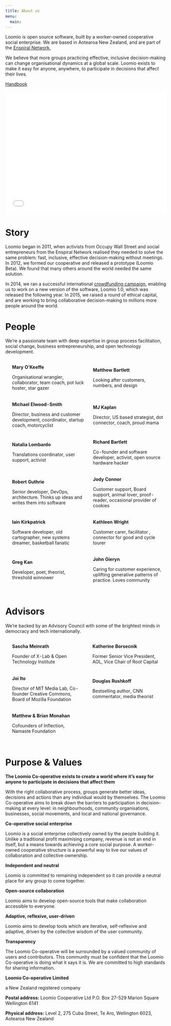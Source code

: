 ```yaml
---
title: About us
menu:
  main:
---
```


Loomio is open source software, built by a worker-owned cooperative social enterprise. We are based in Aotearoa New Zealand, and are part of the [Enspiral Network.](http://enspiral.com/)

We believe that more groups practicing effective, inclusive decision-making can change organisational dynamics at a global scale. Loomio exists to make it easy for anyone, anywhere, to participate in decisions that affect their lives.

[Handbook](https://loomio.coop)

<div class="video-wrapper">
  <iframe width="100%" height="380px" src="//www.youtube.com/embed/wSj81OxhdBg" frameborder="0" allowfullscreen></iframe>
</div>

# Story

Loomio began in 2011, when activists from Occupy Wall Street and social entrepreneurs from the Enspiral Network realised they needed to solve the same problem: fast, inclusive, effective decision-making without meetings. In 2012, we formed our cooperative and released a prototype (Loomio Beta). We found that many others around the world needed the same solution.

In 2014, we ran a successful international [crowdfunding campaign](https://www.loomio.org/crowdfunding_celebration), enabling us to work on a new version of the software, Loomio 1.0, which was released the following year. In 2015, we raised a round of ethical capital, and are working to bring collaborative decision-making to millions more people around the world.

# People

We’re a passionate team with deep expertise in group process facilitation, social change, business entrepreneurship, and open technology development.

<table>
  <tr style="border-bottom: 15px solid transparent; border-top: 15px solid transparent;">
    <td>
      <img src="mary.png" />
    </td>
    <td style="width: 50%;">
      <strong>Mary O'Keeffe</strong>
      <p>Organisational wrangler, collaborator, team coach, pot luck hoster, star gazer</p>
    </td>
    <td>
      <img src="matthew.png" />
    </td>
    <td style="width: 50%;">
      <strong>Matthew Bartlett</strong>
      <p>Looking after customers, numbers, and design</p>
    </td>
  </tr>
  <tr style="border-bottom: 15px solid transparent; border-top: 15px solid transparent;">
    <td>
      <img src="michael.png" />
    </td>
    <td style="width: 50%;">
      <strong>Michael Elwood-Smith</strong>
      <p>Director, business and customer development, coordinator, startup coach, motorcyclist</p>
    </td>
    <td>
      <img src="mj.png" />
    </td>
    <td style="width: 50%;">
      <strong>MJ Kaplan</strong>
      <p>Director, US based strategist, dot connector, coach, proud mama</p>
    </td>
  </tr>
  <tr style="border-bottom: 15px solid transparent; border-top: 15px solid transparent;">
    <td>
      <img src="nati.png" />
    </td>
    <td style="width: 50%;">
      <strong>Natalia Lombardo</strong>
      <p>Translations coordinator, user support, activist</p>
    </td>
    <td>
      <img src="rich.png" />
    </td>
    <td style="width: 50%;">
      <strong>Richard Bartlett</strong>
      <p>Co-founder and software developer, activist, open source hardware hacker</p>
    </td>
  </tr>
  <tr style="border-bottom: 15px solid transparent; border-top: 15px solid transparent;">
    <td>
      <img src="rob.png" />
    </td>
    <td style="width: 50%;">
      <strong>Robert Guthrie</strong>
      <p>Senior developer, DevOps, architecture. Thinks up ideas and writes them into software</p>
    </td>
    <td>
      <img src="jody.png" />
    </td>
    <td style="width: 50%;">
      <strong>Jody Connor</strong>
      <p>Customer support, Board support, animal lover, proof-reader, occasional provider of cookies</p>
    </td>
  </tr>
  <tr style="border-bottom: 15px solid transparent; border-top: 15px solid transparent;">
    <td>
      <img src="iain.png" />
    </td>
    <td style="width: 50%;">
      <strong>Iain Kirkpatrick</strong>
      <p>Software developer, old cartographer, new systems dreamer, basketball fanatic</p>
    </td>
    <td>
      <img src="kathleen.png" />
    </td>
    <td style="width: 50%;">
      <strong>Kathleen Wright</strong>
      <p>Customer carer, facilitator , connector for good and cycle tourer</p>
    </td>
  </tr>
  <tr style="border-bottom: 15px solid transparent; border-top: 15px solid transparent;">
    <td>
      <img src="greg.png" />
    </td>
    <td style="width: 50%;">
      <strong>Greg Kan</strong>
      <p>Developer, poet, theorist, threshold winnower</p>
    </td>
    <td>
      <img src="john.png" />
    </td>
    <td style="width: 50%;">
      <strong>John Gieryn</strong>
      <p>Caring for customer experience, uplifting generative patterns of practice. Loves community</p>
    </td>
  </tr>
</table>

# Advisors

We’re backed by an Advisory Council with some of the brightest minds in democracy and tech internationally.

<table>
  <tr style="border-bottom: 15px solid transparent; border-top: 15px solid transparent;">
    <td>
      <img src="round-sascha.png" />
    </td>
    <td style="width: 50%;">
      <strong>Sascha Meinrath</strong>
      <p>Founder of X-Lab & Open Technology Institute</p>
    </td>
    <td>
      <img src="round-katherine.png" />
    </td>
    <td style="width: 50%;">
      <strong>Katherine Borsecnik</strong>
      <p>Former Senior Vice President, AOL, Vice Chair of Root Capital</p>
    </td>
  </tr>
  <tr style="border-bottom: 15px solid transparent; border-top: 15px solid transparent;">
    <td>
      <img src="round-joi.png" />
    </td>
    <td style="width: 50%;">
      <strong>Joi Ito</strong>
      <p>Director of MIT Media Lab, Co-founder Creative Commons, Board of Mozilla Foundation</p>
    </td>
    <td>
      <img src="round-rushkoff.png" />
    </td>
    <td style="width: 50%;">
      <strong>Douglas Rushkoff</strong>
      <p>Bestselling author, CNN commentator, media theorist</p>
    </td>
  </tr>
  <tr style="border-bottom: 15px solid transparent; border-top: 15px solid transparent;">
    <td>
      <img src="round-monahans.png" />
    </td>
    <td style="width: 50%;">
      <strong>Matthew & Brian Monahan</strong>
      <p>Cofounders of Inflection, Namaste Foundation</p>
    </td>
  </tr>
</table>

# Purpose & Values

**The Loomio Co-operative exists to create a world where it’s easy for anyone to participate in decisions that affect them**

With the right collaborative process, groups generate better ideas, decisions and actions than any individual would by themselves. The Loomio Co-operative aims to break down the barriers to participation in decision-making at every level: in neighbourhoods, community organisations, businesses, social movements, and local and national governance.

**Co-operative social enterprise**

Loomio is a social enterprise collectively owned by the people building it. Unlike a traditional profit­ maximising company, revenue is not an end in itself, but a means towards achieving a core social purpose. A worker-owned cooperative structure is a powerful way to live our values of collaboration and collective ownership.

**Independent and neutral**

Loomio is committed to remaining independent so it can provide a neutral place for any group to come together.

**Open-source collaboration**

Loomio aims to develop open-source tools that make collaboration accessible to everyone.

**Adaptive, reflexive, user-driven**

Loomio aims to develop tools which are iterative, self-reflexive and adaptive, driven by the collective wisdom of the user community.

**Transparency**

The Loomio Co-operative will be surrounded by a valued community of users and contributors. This community must be confident that the Loomio Co-operative is doing what it says it is. We are committed to high standards for sharing information.

**Loomio Co-operative Limited**

a New Zealand registered company

**Postal address:** Loomio Cooperative Ltd P.O. Box 27-529 Marion Square Wellington 6141

**Physical address:** Level 2, 275 Cuba Street, Te Aro, Wellington 6023, Aotearoa New Zealand
